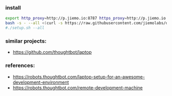 ### install
```bash
export http_proxy=http://p.jiemo.io:8787 https_proxy=http://p.jiemo.io:8787 # Mainland joke
bash -s - --all <(curl -s https://raw.githubusercontent.com/jiemolabs/dev-setup/master/setup.sh)
#./setup.sh --all
```

### similar projects:
* https://github.com/thoughtbot/laptop

### references:
* https://robots.thoughtbot.com/laptop-setup-for-an-awesome-development-environment
* https://robots.thoughtbot.com/remote-development-machine
